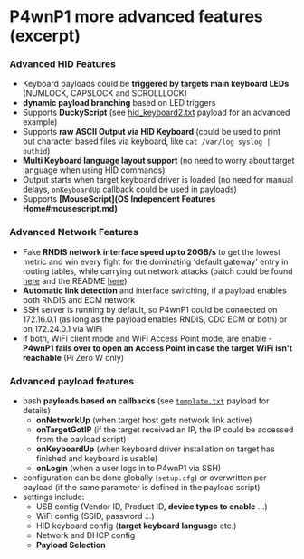 # P4wnP1 more advanced features (excerpt)


### Advanced HID Features

-   Keyboard payloads could be **triggered by targets main keyboard LEDs** (NUMLOCK, CAPSLOCK and SCROLLLOCK)
-   **dynamic payload branching** based on LED triggers
-   Supports **DuckyScript** (see [hid_keyboard2.txt](payloads/hid_keyboard2.txt) payload for an advanced example)
-   Supports **raw ASCII Output via HID Keyboard** (could be used to print out character based files via keyboard, like `cat /var/log syslog | outhid`)
-   **Multi Keyboard language layout support** (no need to worry about target language when using HID commands)
-   Output starts when target keyboard driver is loaded (no need for manual delays, `onKeyboardUp` callback could be used in payloads)
-   Supports **[MouseScript](OS Independent Features Home#mousescript.md)**


### Advanced Network Features

-   Fake **RNDIS network interface speed up to 20GB/s** to get the lowest metric and win every fight for the dominating 'default gateway' entry in routing tables, while carrying out network attacks (patch could be found [here](https://github.com/mame82/ratepatch/commits/master) and the README [here](https://github.com/mame82/ratepatch/blob/master/README.md))
-   **Automatic link detection** and interface switching, if a payload enables both RNDIS and ECM network
-   SSH server is running by default, so P4wnP1 could be connected on 172.16.0.1 (as long as the payload enables RNDIS, CDC ECM or both) or on 172.24.0.1 via WiFi
-   if both, WiFi client mode and WiFi Access Point mode, are enable - **P4wnP1 fails over to open an Access Point in case the target WiFi isn't reachable** (Pi Zero W only)


### Advanced payload features

-   bash **payloads based on callbacks** (see [`template.txt`](payloads/template.txt) payload for details)
    - **onNetworkUp** (when target host gets network link active)
	- **onTargetGotIP** (if the target received an IP, the IP could be accessed from the payload script)
	- **onKeyboardUp** (when keyboard driver installation on target has finished and keyboard is usable)
	- **onLogin** (when a user logs in to P4wnP1 via SSH)
- configuration can be done globally (`setup.cfg`) or overwritten per payload (if the same parameter is defined in the payload script)
- settings include:
    - USB config (Vendor ID, Product ID, **device types to enable** ...)
    - WiFi config (SSID, password ...)
	- HID keyboard config (**target keyboard language** etc.)
	- Network and DHCP config
	- **Payload Selection**
